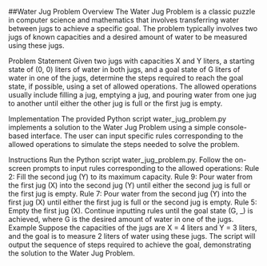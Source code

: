 ##Water Jug Problem
Overview
The Water Jug Problem is a classic puzzle in computer science and mathematics that involves transferring water between jugs to achieve a specific goal. The problem typically involves two jugs of known capacities and a desired amount of water to be measured using these jugs.

Problem Statement
Given two jugs with capacities X and Y liters, a starting state of (0, 0) liters of water in both jugs, and a goal state of G liters of water in one of the jugs, determine the steps required to reach the goal state, if possible, using a set of allowed operations. The allowed operations usually include filling a jug, emptying a jug, and pouring water from one jug to another until either the other jug is full or the first jug is empty.

Implementation
The provided Python script water_jug_problem.py implements a solution to the Water Jug Problem using a simple console-based interface. The user can input specific rules corresponding to the allowed operations to simulate the steps needed to solve the problem.

Instructions
Run the Python script water_jug_problem.py.
Follow the on-screen prompts to input rules corresponding to the allowed operations:
Rule 2: Fill the second jug (Y) to its maximum capacity.
Rule 9: Pour water from the first jug (X) into the second jug (Y) until either the second jug is full or the first jug is empty.
Rule 7: Pour water from the second jug (Y) into the first jug (X) until either the first jug is full or the second jug is empty.
Rule 5: Empty the first jug (X).
Continue inputting rules until the goal state (G, _) is achieved, where G is the desired amount of water in one of the jugs.
Example
Suppose the capacities of the jugs are X = 4 liters and Y = 3 liters, and the goal is to measure 2 liters of water using these jugs. The script will output the sequence of steps required to achieve the goal, demonstrating the solution to the Water Jug Problem.

